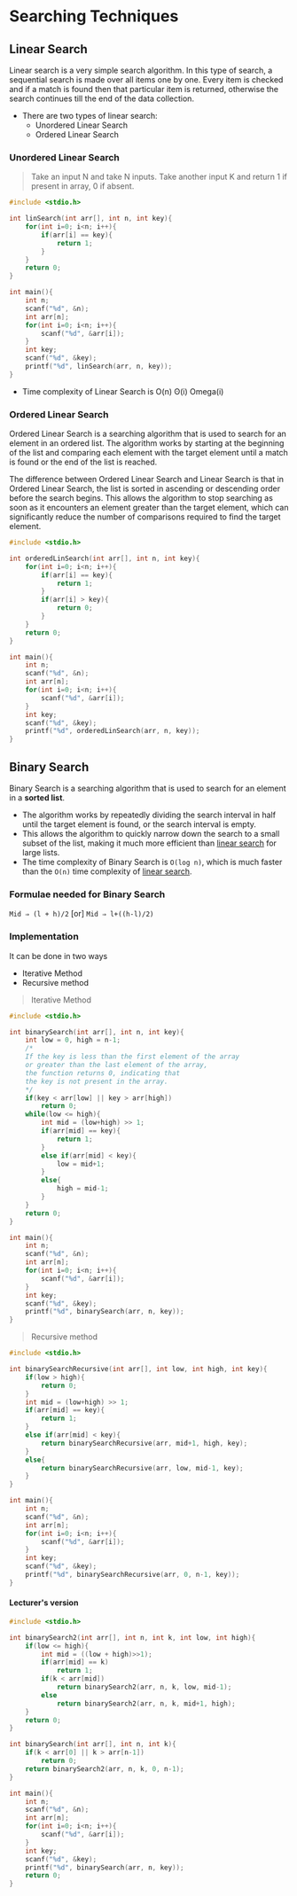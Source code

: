 # Searching Techniques

## Linear Search

Linear search is a very simple search algorithm. In this type of search, a sequential search is made over all items one by one. Every item is checked and if a match is found then that particular item is returned, otherwise the search continues till the end of the data collection.

- There are two types of linear search:
  - Unordered Linear Search
  - Ordered Linear Search
  
### Unordered Linear Search

> Take an input N and take N inputs. Take another input K and return 1 if present in array, 0 if absent.
```c
#include <stdio.h>

int linSearch(int arr[], int n, int key){
    for(int i=0; i<n; i++){
        if(arr[i] == key){
            return 1;
        }
    }
    return 0;
}

int main(){
    int n;
    scanf("%d", &n);
    int arr[n];
    for(int i=0; i<n; i++){
        scanf("%d", &arr[i]);
    }
    int key;
    scanf("%d", &key);
    printf("%d", linSearch(arr, n, key));
}
```

- Time complexity of Linear Search is O(n) ʘ(i) Omega(i)

### Ordered Linear Search

Ordered Linear Search is a searching algorithm that is used to search for an element in an ordered list. The algorithm works by starting at the beginning of the list and comparing each element with the target element until a match is found or the end of the list is reached.

The difference between Ordered Linear Search and Linear Search is that in Ordered Linear Search, the list is sorted in ascending or descending order before the search begins. This allows the algorithm to stop searching as soon as it encounters an element greater than the target element, which can significantly reduce the number of comparisons required to find the target element.

```c
#include <stdio.h>

int orderedLinSearch(int arr[], int n, int key){
    for(int i=0; i<n; i++){
        if(arr[i] == key){
            return 1;
        }
        if(arr[i] > key){
            return 0;
        }
    }
    return 0;
}

int main(){
    int n;
    scanf("%d", &n);
    int arr[n];
    for(int i=0; i<n; i++){
        scanf("%d", &arr[i]);
    }
    int key;
    scanf("%d", &key);
    printf("%d", orderedLinSearch(arr, n, key));
}
```

## Binary Search

Binary Search is a searching algorithm that is used to search for an element in a **sorted list**. 
- The algorithm works by repeatedly dividing the search interval in half until the target element is found, or the search interval is empty. 
- This allows the algorithm to quickly narrow down the search to a small subset of the list, making it much more efficient than <u>linear search</u> for large lists. 
- The time complexity of Binary Search is `O(log n)`, which is much faster than the `O(n)` time complexity of <u>linear search</u>.


### Formulae needed for Binary Search

`Mid ⇒ (l + h)/2` [or] `Mid ⇒ l+((h-l)/2)`

### Implementation

It can be done in two ways
- Iterative Method
- Recursive method

> Iterative Method

```c
#include <stdio.h>

int binarySearch(int arr[], int n, int key){
    int low = 0, high = n-1;
    /*
    If the key is less than the first element of the array
    or greater than the last element of the array, 
    the function returns 0, indicating that 
    the key is not present in the array.
    */
    if(key < arr[low] || key > arr[high])
        return 0;
    while(low <= high){
        int mid = (low+high) >> 1;
        if(arr[mid] == key){
            return 1;
        }
        else if(arr[mid] < key){
            low = mid+1;
        }
        else{
            high = mid-1;
        }
    }
    return 0;
}

int main(){
    int n;
    scanf("%d", &n);
    int arr[n];
    for(int i=0; i<n; i++){
        scanf("%d", &arr[i]);
    }
    int key;
    scanf("%d", &key);
    printf("%d", binarySearch(arr, n, key));
}
```

> Recursive method

```c
#include <stdio.h>

int binarySearchRecursive(int arr[], int low, int high, int key){
    if(low > high){
        return 0;
    }
    int mid = (low+high) >> 1;
    if(arr[mid] == key){
        return 1;
    }
    else if(arr[mid] < key){
        return binarySearchRecursive(arr, mid+1, high, key);
    }
    else{
        return binarySearchRecursive(arr, low, mid-1, key);
    }
}

int main(){
    int n;
    scanf("%d", &n);
    int arr[n];
    for(int i=0; i<n; i++){
        scanf("%d", &arr[i]);
    }
    int key;
    scanf("%d", &key);
    printf("%d", binarySearchRecursive(arr, 0, n-1, key));
}
```

#### Lecturer's version
```c
#include <stdio.h>

int binarySearch2(int arr[], int n, int k, int low, int high){
    if(low <= high){
        int mid = ((low + high)>>1);
        if(arr[mid] == k)
            return 1;
        if(k < arr[mid])
            return binarySearch2(arr, n, k, low, mid-1);
        else
            return binarySearch2(arr, n, k, mid+1, high);
    }
    return 0;
}

int binarySearch(int arr[], int n, int k){
    if(k < arr[0] || k > arr[n-1])
        return 0;
    return binarySearch2(arr, n, k, 0, n-1);
}

int main(){
    int n;
    scanf("%d", &n);
    int arr[n];
    for(int i=0; i<n; i++){
        scanf("%d", &arr[i]);
    }
    int key;
    scanf("%d", &key);
    printf("%d", binarySearch(arr, n, key));
    return 0;
}
```
